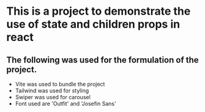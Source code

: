# This is a project to demonstrate the use of state and children props in react

## The following was used for the formulation of the project.
- Vite was used to bundle the project
- Tailwind was used for styling
- Swiper was used for carousel
- Font used are 'Outfit' and 'Josefin Sans'